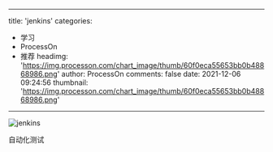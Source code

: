
---
title: 'jenkins'
categories: 
 - 学习
 - ProcessOn
 - 推荐
headimg: 'https://img.processon.com/chart_image/thumb/60f0eca55653bb0b48868986.png'
author: ProcessOn
comments: false
date: 2021-12-06 09:24:56
thumbnail: 'https://img.processon.com/chart_image/thumb/60f0eca55653bb0b48868986.png'
---

<div>   
<img class="thumb" alt="jenkins" src="https://img.processon.com/chart_image/thumb/60f0eca55653bb0b48868986.png" referrerpolicy="no-referrer">
<p>自动化测试</p>  
</div>
            